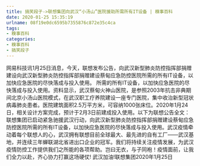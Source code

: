 ```yaml
---
title: 搞笑段子->联想集团向武汉“小汤山”医院援助所需所有IT设备 | 糗事百科
date: 2020-01-25 15:35:19
urlname: 08f19e0dc6595b7355876c872e35c4ca
tags: 
- 糗事百科
categories:
- 糗事百科
- 搞笑段子
---
```

网易科技讯1月25日消息，今天，联想发布公告，向武汉新型肺炎防控指挥部捐赠建设向武汉新型肺炎防控指挥部捐赠建设蔡甸应急防控医院所需的所有IT设备，以加快应急医院的尽快落成与投入使用。 所需的所有IT设备，以加快应急医院的尽快落成与投入使用。资料显示，武汉蔡甸火神山医院，是参照2003年抗击非典期间北京小汤山医院模式，在武汉职工疗养院建设一座专门医院，集中收治新型冠状病毒肺炎患者。医院建筑面积2.5万平方米，可容纳1000张床位。2020年1月24日，相关设计方案完成，预计于2月3日前建成投入使用。以下为联想公告全文：联想集团已启动紧急驰援武汉行动，向武汉新型肺炎防控指挥部捐赠建设蔡甸应急防控医院所需的所有IT设备，以加快应急医院的尽快落成与投入使用。武汉疫情牵动着每个联想人的心，武汉拥有联想目前全球最大、最先进的自有工厂——武汉基地，并连续三年蝉联湖北省进出口企业的冠军。我们将持续关注疫情发展，为武汉疫情防控工作提供我们之所能的各项帮助。岂曰无衣，与子同袍！疫情面前，让我们全力以赴，齐心协力打赢这场硬仗! 武汉加油!联想集团2020年1月25日


